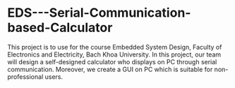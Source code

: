 # EDS---Serial-Communication-based-Calculator
This project is to use for the course Embedded System Design, Faculty of Electronics and Electricity, Bach Khoa University. In this project, our team will design a self-designed calculator who displays on PC through serial communication. Moreover, we create a GUI on PC which is suitable for non-professional users.
